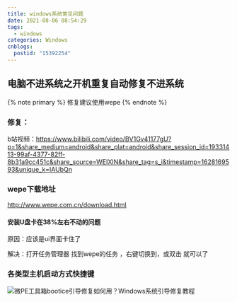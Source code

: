 ```yaml
---
title: windows系统常见问题
date: 2021-08-06 08:54:29
tags:
  - windows
categories: Windows
cnblogs:
  postid: "15392254"
---
```



## 电脑不进系统之开机重复自动修复不进系统
{% note primary %} 修复建议使用wepe {% endnote %}
### 修复：

b站视频：https://www.bilibili.com/video/BV1Gv41177gU?p=1&share_medium=android&share_plat=android&share_session_id=19331413-99af-4377-82ff-8b31a9cc451c&share_source=WEIXIN&share_tag=s_i&timestamp=1628169593&unique_k=IAUbQn

### wepe下载地址

http://www.wepe.com.cn/download.html

#### 安装U盘卡在38%左右不动的问题

原因：应该是ui界面卡住了

解决：打开任务管理器 找到wepe的任务 ，右键切换到，或双击 就可以了

### 各类型主机启动方式快捷键

![微PE工具箱bootice引导修复如何用？Windows系统引导修复教程](https://gitee.com/bitbw/my-gallery/raw/master/img/%E7%94%B5%E8%84%91%E5%93%81%E7%89%8C%E7%9A%84%E5%BC%80%E6%9C%BA%E7%83%AD%E9%94%AE1-200P31H100463.jpg)
